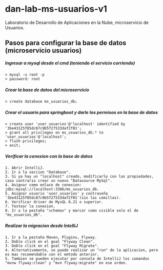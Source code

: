 # dan-lab-ms-usuarios-v1
Laboratorio de Desarrollo de Aplicaciones en la Nube, microservicio de Usuarios.

## Pasos para configurar la base de datos (microservicio usuarios)

##### Ingresar a mysql desde el cmd (teniendo el servicio corriendo)
```
> mysql -u root -p
> password: root
```
##### Crear la base de datos del microservicio
```
> create database ms_usuarios_db;
```
##### Crear el usuario para springboot y darle los permisos en la base de datos
```
> create user 'user_usuarios'@'localhost' identified by '3be43125f05dc87c9b5f27533daf2f01';
> grant all privileges on ms_usuarios_db.* to 'user_usuarios'@'localhost';
> flush privileges;
> exit;
```
##### Verificar la conexion con la base de datos
```
1. Abrir IntelliJ.
2. Ir a la seccion "Database".
3. Si ya hay un "localhost" creado, modificarlo con las propiedades, caso contrario crear un nuevo "Datasource MySql".
4. Asignar como enlace de conexion: jdbc:mysql://localhost:3306/ms_usuarios_db.
5. Asignar usuario 'user_usuarios' y contraseña '3be43125f05dc87c9b5f27533daf2f01'(sin las comillas).
6. Verificar driver de MysQL 8.21 o superior.
7. Testear la conexion.
8. Ir a la pestaña "schemas" y marcar como visible solo el de "ms_usuarios_db".
```
##### Realizar la migracion desde IntelliJ
```
1. Ir a la pestaña Maven, Plugins, Flyway.
2. Doble click en el goal "Flyway Clean".
3. Doble click en el goal "Flyway Migrate".
4. Alternativamente, se puede realizar un "run" de la aplicacion, pero es mas recomendable con el emtodo anterior.
5. Tambien se pueden ejecutar por consola de IntelliJ los comandos "mvnw flyway:clean" y "mvn flyway:migrate" en ese orden.
```
